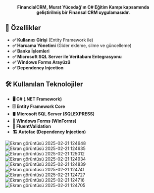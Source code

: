 <p align="center"><strong>FinancialCRM, Murat Yücedağ'ın C# Eğitim Kampı kapsamında geliştirilmiş bir Finansal CRM uygulamasıdır.</strong></p>

<h2>🚀 Özellikler</h2>
<ul>
  <li><strong>✅ Kullanıcı Girişi</strong> (Entity Framework ile)</li>
  <li><strong>✅ Harcama Yönetimi</strong> (Gider ekleme, silme ve güncelleme)</li>
  <li><strong>✅ Banka İşlemleri</strong></li>
  <li><strong>✅ Microsoft SQL Server ile Veritabanı Entegrasyonu</strong></li>
  <li><strong>✅ Windows Forms Arayüzü</strong></li>
  <li><strong>✅ Dependency Injection</strong></li>
</ul>

<h2>🛠 Kullanılan Teknolojiler</h2>
<ul>
  <li><strong>🖥 C# (.NET Framework)</strong></li>
  <li><strong>🗄 Entity Framework Core</strong></li>
  <li><strong>🛢 Microsoft SQL Server (SQLEXPRESS)</strong></li>
  <li><strong>🎨 Windows Forms (WinForms)</strong></li>
  <li><strong>🔧 FluentValidation</strong></li>
  <li><strong>🏗 Autofac (Dependency Injection)</strong></li>
</ul>

![Ekran görüntüsü 2025-02-21 124648](https://github.com/user-attachments/assets/0322cf99-bb2b-4e90-9c85-65a0b4b0cd7f)
![Ekran görüntüsü 2025-02-21 124635](https://github.com/user-attachments/assets/0252635a-16c7-4b30-88b7-c67e3608c188)
![Ekran görüntüsü 2025-02-21 125012](https://github.com/user-attachments/assets/b71fabf1-ab69-4b3a-8a95-a7c75392cf16)
![Ekran görüntüsü 2025-02-21 124934](https://github.com/user-attachments/assets/8fb1c381-be43-43ac-b004-0e0996b4fc41)
![Ekran görüntüsü 2025-02-21 124839](https://github.com/user-attachments/assets/76cb879d-5eea-4144-b3ec-92a97d218274)
![Ekran görüntüsü 2025-02-21 124741](https://github.com/user-attachments/assets/7e0ae13f-8383-4367-b407-fa72736179e6)
![Ekran görüntüsü 2025-02-21 124727](https://github.com/user-attachments/assets/aec14e5e-304c-442d-89f6-ea4e669c247f)
![Ekran görüntüsü 2025-02-21 124716](https://github.com/user-attachments/assets/75b05629-7c5b-4b78-98ea-b0cc6df38b98)
![Ekran görüntüsü 2025-02-21 124705](https://github.com/user-attachments/assets/7d075796-1720-4256-b245-d8be27e5b322)

